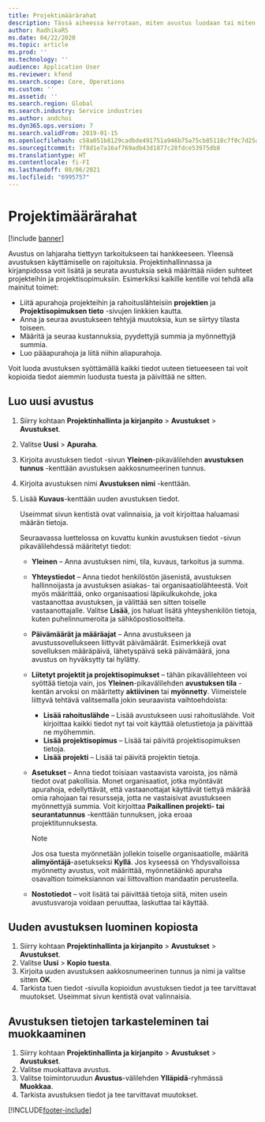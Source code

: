 ```yaml
---
title: Projektimäärärahat
description: Tässä aiheessa kerrotaan, miten avustus luodaan tai miten sitä muokataan.
author: RadhikaRS
ms.date: 04/22/2020
ms.topic: article
ms.prod: ''
ms.technology: ''
audience: Application User
ms.reviewer: kfend
ms.search.scope: Core, Operations
ms.custom: ''
ms.assetid: ''
ms.search.region: Global
ms.search.industry: Service industries
ms.author: andchoi
ms.dyn365.ops.version: 7
ms.search.validFrom: 2019-01-15
ms.openlocfilehash: c58a051b8129cadbde491751a946b75a75cb85118c7f0c7d25a06d322ffea596
ms.sourcegitcommit: 7f8d1e7a16af769adb43d1877c28fdce53975db8
ms.translationtype: HT
ms.contentlocale: fi-FI
ms.lasthandoff: 08/06/2021
ms.locfileid: "6995757"
---
```

# <a name="project-grants"></a>Projektimäärärahat

[!include [banner](../includes/banner.md)]

Avustus on lahjaraha tiettyyn tarkoitukseen tai hankkeeseen. Yleensä avustuksen käyttämiselle on rajoituksia. Projektinhallinnassa ja kirjanpidossa voit lisätä ja seurata avustuksia sekä määrittää niiden suhteet projekteihin ja projektisopimuksiin. Esimerkiksi kaikille kentille voi tehdä alla mainitut toimet:

- Liitä apurahoja projekteihin ja rahoituslähteisiin **projektien** ja **Projektisopimuksen tieto** -sivujen linkkien kautta.
- Anna ja seuraa avustukseen tehtyjä muutoksia, kun se siirtyy tilasta toiseen.
- Määritä ja seuraa kustannuksia, pyydettyjä summia ja myönnettyjä summia.
- Luo pääapurahoja ja liitä niihin aliapurahoja.

Voit luoda avustuksen syöttämällä kaikki tiedot uuteen tietueeseen tai voit kopioida tiedot aiemmin luodusta tuesta ja päivittää ne sitten.

## <a name="create-a-new-grant"></a>Luo uusi avustus

1. Siirry kohtaan **Projektinhallinta ja kirjanpito** \> **Avustukset** \> **Avustukset**.
2. Valitse **Uusi** \> **Apuraha**.
3. Kirjoita avustuksen tiedot -sivun **Yleinen**-pikavälilehden **avustuksen tunnus** -kenttään avustuksen aakkosnumeerinen tunnus.
4. Kirjoita avustuksen nimi **Avustuksen nimi** -kenttään.
5. Lisää **Kuvaus**-kenttään uuden avustuksen tiedot.

    Useimmat sivun kentistä ovat valinnaisia, ja voit kirjoittaa haluamasi määrän tietoja.

    Seuraavassa luettelossa on kuvattu kunkin avustuksen tiedot -sivun pikavälilehdessä määritetyt tiedot:

    - **Yleinen** – Anna avustuksen nimi, tila, kuvaus, tarkoitus ja summa.
    - **Yhteystiedot** – Anna tiedot henkilöstön jäsenistä, avustuksen hallinnoijasta ja avustuksen asiakas- tai organisaatiolähteestä. Voit myös määrittää, onko organisaatiosi läpikulkukohde, joka vastaanottaa avustuksen, ja välittää sen sitten toiselle vastaanottajalle. Valitse **Lisää**, jos haluat lisätä yhteyshenkilön tietoja, kuten puhelinnumeroita ja sähköpostiosoitteita.
    - **Päivämäärät ja määräajat** – Anna avustukseen ja avustussovellukseen liittyvät päivämäärät. Esimerkkejä ovat sovelluksen määräpäivä, lähetyspäivä sekä päivämäärä, jona avustus on hyväksytty tai hylätty.
    - **Liitetyt projektit ja projektisopimukset** – tähän pikavälilehteen voi syöttää tietoja vain, jos **Yleinen**-pikavälilehden **avustuksen tila** -kentän arvoksi on määritetty **aktiivinen** tai **myönnetty**. Viimeistele liittyvä tehtävä valitsemalla jokin seuraavista vaihtoehdoista:

        - **Lisää rahoituslähde** – Lisää avustukseen uusi rahoituslähde. Voit kirjoittaa kaikki tiedot nyt tai voit käyttää oletustietoja ja päivittää ne myöhemmin.
        - **Lisää projektisopimus** – Lisää tai päivitä projektisopimuksen tietoja.
        - **Lisää projekti** – Lisää tai päivitä projektin tietoja.

    - **Asetukset** – Anna tiedot toisiaan vastaavista varoista, jos nämä tiedot ovat pakollisia. Monet organisaatiot, jotka myöntävät apurahoja, edellyttävät, että vastaanottajat käyttävät tiettyä määrää omia rahojaan tai resursseja, jotta ne vastaisivat avustukseen myönnettyjä summia. Voit kirjoittaa **Paikallinen projekti- tai seurantatunnus** -kenttään tunnuksen, joka eroaa projektitunnuksesta.

        > [!NOTE]
        > Jos osa tuesta myönnetään jollekin toiselle organisaatiolle, määritä **alimyöntäjä**-asetukseksi **Kyllä**. Jos kyseessä on Yhdysvalloissa myönnetty avustus, voit määrittää, myönnetäänkö apuraha osavaltion toimeksiannon vai liittovaltion mandaatin perusteella.

    - **Nostotiedot** – voit lisätä tai päivittää tietoja siitä, miten usein avustusvaroja voidaan peruuttaa, laskuttaa tai käyttää.

## <a name="create-a-new-grant-from-a-copy"></a>Uuden avustuksen luominen kopiosta

1. Siirry kohtaan **Projektinhallinta ja kirjanpito** \> **Avustukset** \> **Avustukset**.
2. Valitse **Uusi** \> **Kopio tuesta**.
3. Kirjoita uuden avustuksen aakkosnumeerinen tunnus ja nimi ja valitse sitten **OK**.
4. Tarkista tuen tiedot -sivulla kopioidun avustuksen tiedot ja tee tarvittavat muutokset. Useimmat sivun kentistä ovat valinnaisia.

## <a name="view-or-modify-grant-details"></a>Avustuksen tietojen tarkasteleminen tai muokkaaminen

1. Siirry kohtaan **Projektinhallinta ja kirjanpito** \> **Avustukset** \> **Avustukset**.
2. Valitse muokattava avustus.
3. Valitse toimintoruudun **Avustus**-välilehden **Ylläpidä**-ryhmässä **Muokkaa**.
4. Tarkista avustuksen tiedot ja tee tarvittavat muutokset.


[!INCLUDE[footer-include](../includes/footer-banner.md)]